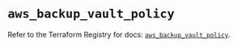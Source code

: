 # `aws_backup_vault_policy`

Refer to the Terraform Registry for docs: [`aws_backup_vault_policy`](https://registry.terraform.io/providers/hashicorp/aws/6.6.0/docs/resources/backup_vault_policy).
